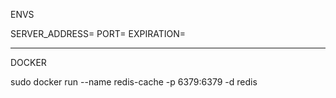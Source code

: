 ENVS 

SERVER_ADDRESS=
PORT=
EXPIRATION=

-----------------------------------------

DOCKER

sudo docker run --name redis-cache -p 6379:6379 -d redis
